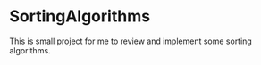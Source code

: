 # SortingAlgorithms
This is small project for me to review and implement some sorting algorithms. 

